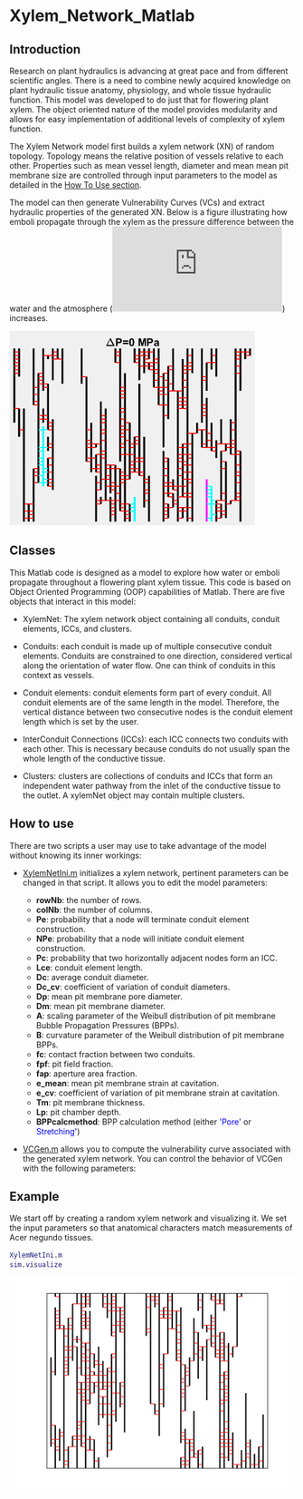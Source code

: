 # Xylem_Network_Matlab

## Introduction
Research on plant hydraulics is advancing at great pace and from different scientific angles. There is a need to combine newly acquired knowledge on plant hydraulic tissue anatomy, physiology, and whole tissue hydraulic function. This model was developed to do just that for flowering plant xylem. The object oriented nature of the model provides modularity and allows for easy implementation of additional levels of complexity of xylem function.

The Xylem Network model first builds a xylem network (XN) of random topology. Topology means the relative position of vessels relative to each other. Properties such as mean vessel length, diameter and mean mean pit membrane size are controlled through input parameters to the model as detailed in the [How To Use section](#how-to-use).

The model can then generate Vulnerability Curves (VCs) and extract hydraulic properties of the generated XN. Below is a figure illustrating how emboli propagate through the xylem as the pressure difference between the water and the atmosphere (![alt text][DP]) increases.

![alt text][cav_gif]

## Classes
This Matlab code is designed as a model to explore how water or emboli propagate throughout a flowering plant xylem tissue. This code is based on Object Oriented Programming (OOP) capabilities of Matlab. There are five objects that interact in this model:

* XylemNet: The xylem network object containing all conduits, conduit elements, ICCs, and clusters.

* Conduits: each conduit is made up of multiple consecutive conduit elements. Conduits are constrained to one direction, considered vertical along the orientation of water flow. One can think of conduits in this context as vessels.

* Conduit elements: conduit elements form part of every conduit. All conduit elements are of the same length in the model. Therefore, the vertical distance between two consecutive nodes is the conduit element length which is set by the user.

* InterConduit Connections (ICCs): each ICC connects two conduits with each other. This is necessary because conduits do not usually span the whole length of the conductive tissue.

* Clusters: clusters are collections of conduits and ICCs that form an independent water pathway from the inlet of the conductive tissue to the outlet. A xylemNet object may contain multiple clusters.

## How to use

There are two scripts a user may use to take advantage of the model without knowing its inner workings:

- [XylemNetIni.m](https://github.com/mradassaad/Xylem_Network_Matlab/blob/master/XylemNetIni.m) initializes a xylem network, pertinent parameters can be changed in that script. It allows you to edit the model parameters:
  - **rowNb**: the number of rows.
  - **colNb**: the number of columns.
  - **Pe**: probability that a node will terminate conduit element construction.
  - **NPe**: probability that a node will initiate conduit element construction.
  - **Pc**: probability that two horizontally adjacent nodes form an ICC.
  - **Lce**: conduit element length.
  - **Dc**: average conduit diameter.
  - **Dc_cv**: coefficient of variation of conduit diameters.
  - **Dp**: mean pit membrane pore diameter.
  - **Dm**: mean pit membrane diameter.
  - **A**: scaling parameter of the Weibull distribution of pit membrane Bubble Propagation Pressures (BPPs).
  - **B**: curvature parameter of the Weibull distribution of pit membrane BPPs.
  - **fc**: contact fraction between two conduits.
  - **fpf**: pit field fraction.
  - **fap**: aperture area fraction.
  - **e_mean**: mean pit membrane strain at cavitation.
  - **e_cv**: coefficient of variation of pit membrane strain at cavitation.
  - **Tm**: pit membrane thickness.
  - **Lp**: pit chamber depth.
  - **BPPcalcmethod**: BPP calculation method (either <font color="blue">'Pore'</font> or <font color="blue">Stretching'</font>)

- [VCGen.m](https://github.com/mradassaad/Xylem_Network_Matlab/blob/master/VCGen.m) allows you to compute the vulnerability curve associated with the generated xylem network. You can control the behavior of VCGen with the following parameters: 


## Example

We start off by creating a random xylem network and visualizing it. We set the input parameters so that anatomical characters match measurements of Acer negundo tissues.

```matlab
XylemNetIni.m
sim.visualize
```
![alt text][viz]

[DP]: http://www.sciweavers.org/tex2img.php?eq=%5CDelta%20P&bc=White&fc=Black&im=jpg&fs=12&ff=arev&edit=0
[cav_gif]: https://github.com/mradassaad/Xylem_Network_Matlab/blob/master/Images/cav_gif.gif
[viz]: https://github.com/mradassaad/Xylem_Network_Matlab/blob/master/Images/visualize.png
